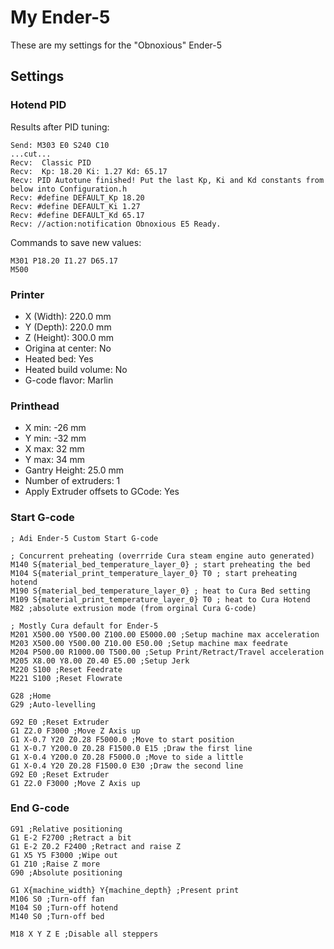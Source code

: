 # My Ender-5

These are my settings for the "Obnoxious" Ender-5
 
## Settings

### Hotend PID

Results after PID tuning:

```
Send: M303 E0 S240 C10
...cut...
Recv:  Classic PID
Recv:  Kp: 18.20 Ki: 1.27 Kd: 65.17
Recv: PID Autotune finished! Put the last Kp, Ki and Kd constants from below into Configuration.h
Recv: #define DEFAULT_Kp 18.20
Recv: #define DEFAULT_Ki 1.27
Recv: #define DEFAULT_Kd 65.17
Recv: //action:notification Obnoxious E5 Ready.
```

Commands to save new values:

```
M301 P18.20 I1.27 D65.17
M500
```

### Printer

* X (Width): 220.0 mm
* Y (Depth): 220.0 mm
* Z (Height): 300.0 mm
* Origina at center: No
* Heated bed: Yes
* Heated build volume: No
* G-code flavor: Marlin

### Printhead

* X min: -26 mm
* Y min: -32 mm
* X max: 32 mm
* Y max: 34 mm
* Gantry Height: 25.0 mm
* Number of extruders: 1
* Apply Extruder offsets to GCode: Yes

### Start G-code

```
; Adi Ender-5 Custom Start G-code

; Concurrent preheating (overrride Cura steam engine auto generated)
M140 S{material_bed_temperature_layer_0} ; start preheating the bed
M104 S{material_print_temperature_layer_0} T0 ; start preheating hotend
M190 S{material_bed_temperature_layer_0} ; heat to Cura Bed setting 
M109 S{material_print_temperature_layer_0} T0 ; heat to Cura Hotend
M82 ;absolute extrusion mode (from orginal Cura G-code)

; Mostly Cura default for Ender-5
M201 X500.00 Y500.00 Z100.00 E5000.00 ;Setup machine max acceleration
M203 X500.00 Y500.00 Z10.00 E50.00 ;Setup machine max feedrate
M204 P500.00 R1000.00 T500.00 ;Setup Print/Retract/Travel acceleration
M205 X8.00 Y8.00 Z0.40 E5.00 ;Setup Jerk
M220 S100 ;Reset Feedrate
M221 S100 ;Reset Flowrate

G28 ;Home
G29 ;Auto-levelling

G92 E0 ;Reset Extruder
G1 Z2.0 F3000 ;Move Z Axis up
G1 X-0.7 Y20 Z0.28 F5000.0 ;Move to start position
G1 X-0.7 Y200.0 Z0.28 F1500.0 E15 ;Draw the first line
G1 X-0.4 Y200.0 Z0.28 F5000.0 ;Move to side a little
G1 X-0.4 Y20 Z0.28 F1500.0 E30 ;Draw the second line
G92 E0 ;Reset Extruder
G1 Z2.0 F3000 ;Move Z Axis up
```

### End G-code

```
G91 ;Relative positioning
G1 E-2 F2700 ;Retract a bit
G1 E-2 Z0.2 F2400 ;Retract and raise Z
G1 X5 Y5 F3000 ;Wipe out
G1 Z10 ;Raise Z more
G90 ;Absolute positioning

G1 X{machine_width} Y{machine_depth} ;Present print
M106 S0 ;Turn-off fan
M104 S0 ;Turn-off hotend
M140 S0 ;Turn-off bed

M18 X Y Z E ;Disable all steppers
```
